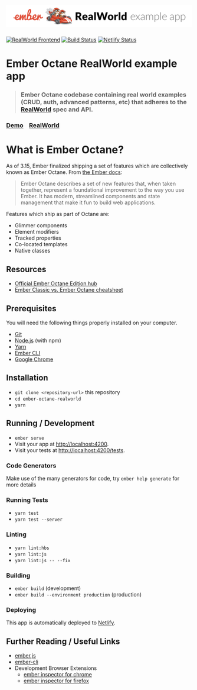 # ![Ember Octane Example App](logo.png)

[![RealWorld Frontend](https://img.shields.io/badge/realworld-frontend-%23783578.svg)](http://realworld.io)
[![Build Status](https://travis-ci.org/patocallaghan/ember-octane-realworld.svg?branch=master)](https://travis-ci.org/patocallaghan/ember-octane-realworld)
[![Netlify Status](https://api.netlify.com/api/v1/badges/fe3d8991-bb2c-443c-b64d-a8cd96fc1a64/deploy-status)](https://app.netlify.com/sites/mystifying-curran-3bcc82/deploys)

# Ember Octane RealWorld example app

> ### Ember Octane codebase containing real world examples (CRUD, auth, advanced patterns, etc) that adheres to the [RealWorld](https://github.com/gothinkster/realworld-example-apps) spec and API.

### [Demo](https://mystifying-curran-3bcc82.netlify.com)&nbsp;&nbsp;&nbsp;&nbsp;[RealWorld](https://github.com/gothinkster/realworld)

# What is Ember Octane?

As of 3.15, Ember finalized shipping a set of features which are collectively known as Ember Octane. From [the Ember docs](https://emberjs.com/editions/octane):

> Ember Octane describes a set of new features that, when taken together, represent a foundational improvement to the way you use Ember. It has modern, streamlined components and state management that make it fun to build web applications.

Features which ship as part of Octane are:

- Glimmer components
- Element modifiers
- Tracked properties
- Co-located templates
- Native classes

## Resources

- [Official Ember Octane Edition hub](https://emberjs.com/editions/octane/)
- [Ember Classic vs. Ember Octane cheatsheet](https://ember-learn.github.io/ember-octane-vs-classic-cheat-sheet/)

## Prerequisites

You will need the following things properly installed on your computer.

- [Git](https://git-scm.com/)
- [Node.js](https://nodejs.org/) (with npm)
- [Yarn](https://yarnpkg.com/)
- [Ember CLI](https://ember-cli.com/)
- [Google Chrome](https://google.com/chrome/)

## Installation

- `git clone <repository-url>` this repository
- `cd ember-octane-realworld`
- `yarn`

## Running / Development

- `ember serve`
- Visit your app at [http://localhost:4200](http://localhost:4200).
- Visit your tests at [http://localhost:4200/tests](http://localhost:4200/tests).

### Code Generators

Make use of the many generators for code, try `ember help generate` for more details

### Running Tests

- `yarn test`
- `yarn test --server`

### Linting

- `yarn lint:hbs`
- `yarn lint:js`
- `yarn lint:js -- --fix`

### Building

- `ember build` (development)
- `ember build --environment production` (production)

### Deploying

This app is automatically deployed to [Netlify](https://www.netlify.com/).

## Further Reading / Useful Links

- [ember.js](https://emberjs.com/)
- [ember-cli](https://ember-cli.com/)
- Development Browser Extensions
  - [ember inspector for chrome](https://chrome.google.com/webstore/detail/ember-inspector/bmdblncegkenkacieihfhpjfppoconhi)
  - [ember inspector for firefox](https://addons.mozilla.org/en-US/firefox/addon/ember-inspector/)
